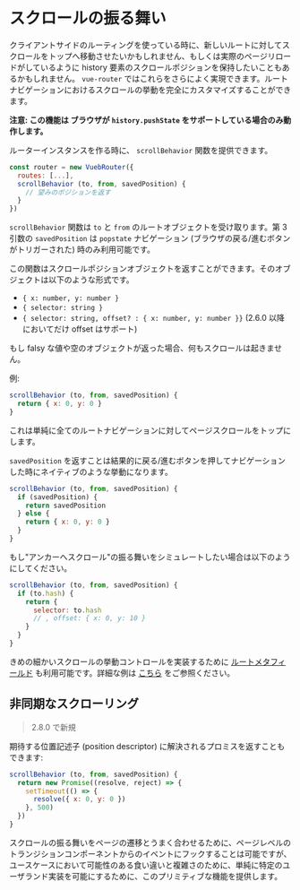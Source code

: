 # スクロールの振る舞い

クライアントサイドのルーティングを使っている時に、新しいルートに対してスクロールをトップへ移動させたいかもしれません、もしくは実際のページリロードがしているように history 要素のスクロールポジションを保持したいこともあるかもしれません。 `vue-router` ではこれらをさらによく実現できます。ルートナビゲーションにおけるスクロールの挙動を完全にカスタマイズすることができます。

**注意: この機能は ブラウザが `history.pushState` をサポートしている場合のみ動作します。**

ルーターインスタンスを作る時に、 `scrollBehavior` 関数を提供できます。

``` js
const router = new VuebRouter({
  routes: [...],
  scrollBehavior (to, from, savedPosition) {
    // 望みのポジションを返す
  }
})
```

`scrollBehavior` 関数は  `to` と `from` のルートオブジェクトを受け取ります。第 3 引数の `savedPosition` は `popstate` ナビゲーション (ブラウザの戻る/進むボタンがトリガーされた) 時のみ利用可能です。

この関数はスクロールポジションオブジェクトを返すことができます。そのオブジェクトは以下のような形式です。

- `{ x: number, y: number }`
- `{ selector: string }`
- `{ selector: string, offset? : { x: number, y: number }}` (2.6.0 以降においてだけ offset はサポート)

もし falsy な値や空のオブジェクトが返った場合、何もスクロールは起きません。

例:

``` js
scrollBehavior (to, from, savedPosition) {
  return { x: 0, y: 0 }
}
```

これは単純に全てのルートナビゲーションに対してページスクロールをトップにします。

`savedPosition` を返すことは結果的に戻る/進むボタンを押してナビゲーションした時にネイティブのような挙動になります。

``` js
scrollBehavior (to, from, savedPosition) {
  if (savedPosition) {
    return savedPosition
  } else {
    return { x: 0, y: 0 }
  }
}
```

もし"アンカーへスクロール"の振る舞いをシミュレートしたい場合は以下のようにしてください。

``` js
scrollBehavior (to, from, savedPosition) {
  if (to.hash) {
    return {
      selector: to.hash
      // , offset: { x: 0, y: 10 }
    }
  }
}
```

きめの細かいスクロールの挙動コントロールを実装するために [ルートメタフィールド](meta.md) も利用可能です。詳細な例は [こちら](https://github.com/vuejs/vue-router/blob/dev/examples/scroll-behavior/app.js) をご参照ください。

## 非同期なスクローリング

> 2.8.0 で新規

期待する位置記述子 (position descriptor) に解決されるプロミスを返すこともできます:

``` js
scrollBehavior (to, from, savedPosition) {
  return new Promise((resolve, reject) => {
    setTimeout(() => {
      resolve({ x: 0, y: 0 })
    }, 500)
  })
}
```

スクロールの振る舞いをページの遷移とうまく合わせるために、ページレベルのトランジションコンポーネントからのイベントにフックすることは可能ですが、ユースケースにおいて可能性のある食い違いと複雑さのために、単純に特定のユーザランド実装を可能にするために、このプリミティブな機能を提供します。
